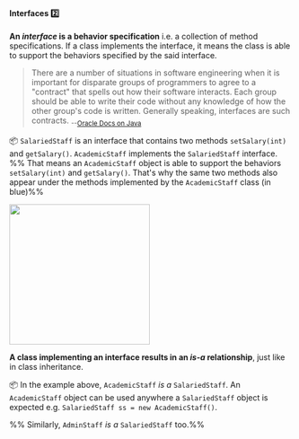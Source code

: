 <link rel="stylesheet" href="{{baseUrl}}/css/textbook.css">

<div class="website-content">

<div id="title">

#### Interfaces :two:

</div>

<div id="body">

**An _interface_ is a behavior specification** i.e. a collection of <tooltip content="Just the method signature without any implementation">method specifications</tooltip>. If a class <tooltip content="implements all methods specified in an interface">implements the interface</tooltip>, it means the class is able to support the behaviors specified by the said interface.  

>There are a number of situations in software engineering when it is important for disparate groups of programmers to agree to a "contract" that spells out how their software interacts. Each group should be able to write their code without any knowledge of how the other group's code is written. Generally speaking, interfaces are such contracts. <sub>--[Oracle Docs on Java](https://docs.oracle.com/javase/tutorial/java/IandI/createinterface.html)<sub>

<dynamic-panel bottom-switch src="../../../uml/classDiagrams/interfaces/what/full.md" header=":mortar_board: UML &rarr; Class Diagrams &rarr; Interface" />
<p/>

<tip-box>

:package: `SalariedStaff` is an interface that contains two methods `setSalary(int)` and `getSalary()`. `AcademicStaff` implements the `SalariedStaff` interface. %%&nbsp;That means an `AcademicStaff` object is able to support the behaviors `setSalary(int)` and `getSalary()`. That's why the same two methods also appear under the methods implemented by the `AcademicStaff` class (in blue)%%

<img src="{{baseUrl}}/oopDesign/inheritance/interfaces/images/staff.png" height="250" />
<p/>

</tip-box>

**A class implementing an interface results in an _is-a_ relationship**, just like in class inheritance.

<tip-box>

:package: In the example above, `AcademicStaff` _is a_ `SalariedStaff`.  An `AcademicStaff` object can be used anywhere a `SalariedStaff` object is expected e.g. `SalariedStaff ss = new AcademicStaff()`. 

%%&nbsp;Similarly, `AdminStaff` _is a_ `SalariedStaff` too.%%

</tip-box>


</div>

<div id="extras">
<div>

</div>
